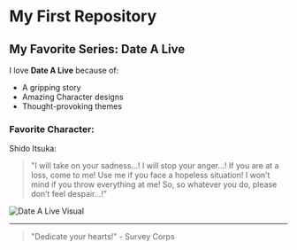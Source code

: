 # My First Repository

## My Favorite Series: Date A Live

I love **Date A Live** because of:
- A gripping story
- Amazing Character designs
- Thought-provoking themes

### Favorite Character:
Shido Itsuka:
> "I will take on your sadness...! I will stop your anger...! If you are at a loss, come to me! Use me if you face a hopeless situation! I won’t mind if you throw everything at me! So, so whatever you do, please don’t feel despair...!”

![Date A Live Visual](https://www.lyrical-nonsense.com/wp-content/uploads/2024/05/sweet-ARMS-Hitohira.jpg)

---

> "Dedicate your hearts!" - Survey Corps
